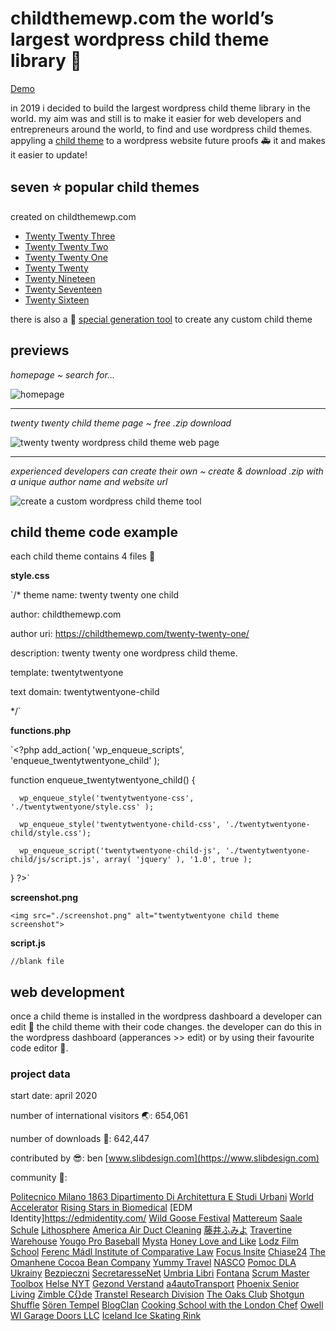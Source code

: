 # childthemewp.com the world’s largest wordpress child theme library 🧸

[Demo](https://childthemewp.com/)

in 2019 i decided to build the largest wordpress child theme library in the world. my aim was and still is to make it easier for web developers and entrepreneurs around the world, to find and use wordpress child themes. appyling a [child theme](https://developer.wordpress.org/themes/advanced-topics/child-themes/) to a wordpress website future proofs 🚑 it and makes it easier to update!

## seven ⭐ popular child themes

created on childthemewp.com

* [Twenty Twenty Three](https://github.com/slibdesign/ChildThemeWP/tree/main/twentytwentythree-child)
* [Twenty Twenty Two](https://github.com/slibdesign/ChildThemeWP/tree/main/twentytwentytwo-child)
* [Twenty Twenty One](https://github.com/slibdesign/ChildThemeWP/tree/main/twentytwentyone-child)
* [Twenty Twenty](https://github.com/slibdesign/ChildThemeWP/tree/main/twentytwenty-child)
* [Twenty Nineteen](https://github.com/slibdesign/ChildThemeWP/tree/main/twentynineteen-child)
* [Twenty Seventeen](https://github.com/slibdesign/ChildThemeWP/tree/main/twentyseventeen-child)
* [Twenty Sixteen](https://github.com/slibdesign/ChildThemeWP/tree/main/twentysixteen-child)

there is also a 💎 [special generation tool](https://childthemewp.com/create-custom-child-theme/) to create any custom child theme

## previews

*homepage ~ search for...*

![homepage](https://childthemewp.com/wp-content/uploads/homepage.png "homepage")

---
*twenty twenty child theme page ~ free .zip download*

![twenty twenty wordpress child theme web page](https://childthemewp.com/wp-content/uploads/twentytwenty-child.png "twenty twenty child theme")

---
*experienced developers can create their own ~ create & download .zip with a unique author name and website url*

![create a custom wordpress child theme tool](https://childthemewp.com/wp-content/uploads/custom-tool.png "custom tool")

## child theme code example

each child theme contains 4 files 📁

**style.css**

`/*
theme name: twenty twenty one child

author: childthemewp.com

author uri: https://childthemewp.com/twenty-twenty-one/

description: twenty twenty one wordpress child theme.

template: twentytwentyone

text domain: twentytwentyone-child

*/`

**functions.php**

`<?php
add_action( 'wp_enqueue_scripts', 'enqueue_twentytwentyone_child' );

function enqueue_twentytwentyone_child()
{

      wp_enqueue_style('twentytwentyone-css', './twentytwentyone/style.css' );

      wp_enqueue_style('twentytwentyone-child-css', './twentytwentyone-child/style.css');

      wp_enqueue_script('twentytwentyone-child-js', './twentytwentyone-child/js/script.js', array( 'jquery' ), '1.0', true );
      
}
?>`

**screenshot.png**

`<img src="./screenshot.png" alt="twentytwentyone child theme screenshot">`

**script.js**

`//blank file`

## web development

once a child theme is installed in the wordpress dashboard a developer can edit 🏀 the child theme with their code changes. the developer can do this in the wordpress dashboard (apperances >> edit) or by using their favourite code editor 🍿.

### project data

start date: april 2020

number of international visitors 🌏: 654,061

number of downloads 🚀: 642,447

contributed by 😎: ben [www.slibdesign.com](https://www.slibdesign.com)

community 💛: 

[Politecnico Milano 1863 Dipartimento Di Architettura E Studi Urbani](https://www.dastu.polimi.it/)
[World Accelerator](https://www.world.com/)
[Rising Stars in Biomedical](https://risingstarsbiomed.mit.edu/)
[EDM Identity]https://edmidentity.com/
[Wild Goose Festival](https://wildgoosefestival.org/)
[Mattereum](https://mattereum.com/)
[Saale Schule](https://www.saaleschule.de/)
[Lithosphere](https://lithosphere.network/)
[America Air Duct Cleaning](https://airductcleaningsa.com/)
[藤井ふみよ](https://kingkongkang.xsrv.jp/fumiyo-hanaenikki/)
[Travertine Warehouse](https://travertine-tiles-pavers.com.au/)
[Yougo Pro Baseball](https://yougoprobaseball.com/)
[Mysta](https://www.mysta.tv/)
[Honey Love and Like](https://honey-loveandlike.de/)
[Lodz Film School](https://bezpieczni.filmschool.lodz.pl/)
[Ferenc Mádl Institute of Comparative Law](https://mfi.gov.hu/en/)
[Focus Insite](https://focusinsite.com/)
[Chiase24](https://chiase24.com/)
[The Omanhene Cocoa Bean Company](https://www.omanhene.com/)
[Yummy Travel](https://yummytravel.de/)
[NASCO](https://nasco.com/)
[Pomoc DLA Ukrainy](https://ukraina.filmschool.lodz.pl/index.php/aktualnosci/)
[Bezpieczni](https://bezpieczni.filmschool.lodz.pl/aktualnosci/)
[SecretaresseNet](https://www.secretaressenet.nl/)
[Umbria Libri](http://www.umbrialibri.com/)
[Fontana](https://www.fontana.se/)
[Scrum Master Toolbox](https://scrum-master-toolbox.org/)
[Helse NYT](https://helsenyt.com/)
[Gezond Verstand](https://gezondverstand.eu/)
[a4autoTransport](https://a4autotransport.com/)
[Phoenix Senior Living](https://www.phoenixsrliving.com/)
[Zimble C{}de](https://zimblecode.com/)
[Transtel Research Division](https://transtel.rg.telkomuniversity.ac.id/)
[The Oaks Club](https://theoaksclub.com/)
[Shotgun Shuffle](http://shotgunshuffle.com/)
[Sören Tempel](https://soerentempel.de/)
[BlogClan](https://blogclan.katecary.co.uk/)
[Cooking School with the London Chef](https://thelondonchef.com/)
[Owell](https://www.owell.co.jp/)
[WI Garage Doors LLC](https://wigaragedoorsrepair.com/)
[Iceland Ice Skating Rink](https://valleyskating.com/)










